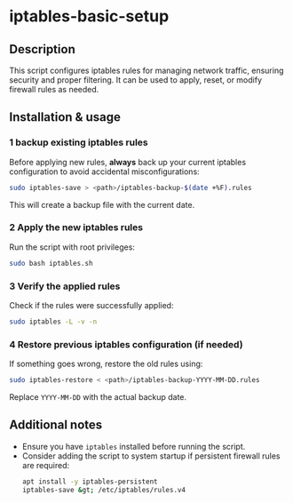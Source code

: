 # iptables-basic-setup

## Description
This script configures iptables rules for managing network traffic, ensuring security and proper filtering. It can be used to apply, reset, or modify firewall rules as needed.

## Installation & usage

### 1 backup existing iptables rules
Before applying new rules, **always** back up your current iptables configuration to avoid accidental misconfigurations:
```bash
sudo iptables-save > <path>/iptables-backup-$(date +%F).rules
```
This will create a backup file with the current date.

### 2 Apply the new iptables rules
Run the script with root privileges:
```bash
sudo bash iptables.sh
```

### 3 Verify the applied rules
Check if the rules were successfully applied:
```bash
sudo iptables -L -v -n
```

### 4 Restore previous iptables configuration (if needed)
If something goes wrong, restore the old rules using:
```bash
sudo iptables-restore < <path>/iptables-backup-YYYY-MM-DD.rules
```
Replace `YYYY-MM-DD` with the actual backup date.

## Additional notes
- Ensure you have `iptables` installed before running the script.
- Consider adding the script to system startup if persistent firewall rules are required:
  ```bash
  apt install -y iptables-persistent
  iptables-save &gt; /etc/iptables/rules.v4
  ```
